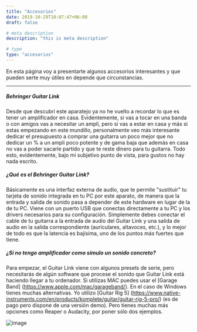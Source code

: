 ```yaml
---
title: "Accesorios"
date: 2019-10-29T10:07:47+06:00
draft: false

# meta description
description: "this is meta description"

# type
type: "accesorios"
---
```


En esta página voy a presentarte algunos accesorios interesantes y que pueden serte muy útiles en depende que circunstancias. 

<hr>

##### Behringer Guitar Link

Desde que descubrí este aparatejo ya no he vuelto a recordar lo que es tener un amplificador en casa. Evidentemente, si vas a tocar en una banda o con amigos vas a necesitar un ampli, pero si vas a estar en casa y más si estas empezando en este mundillo, personalmente veo más interesante dedicar el presupuesto a comprar una guitarra un poco mejor que no dedicar un % a un ampli poco potente y de gama baja que además en casa no vas a poder sacarle partido y que te reste dinero para tu guitarra. Todo esto, evidentemente, bajo mi subjetivo punto de vista, para gustos no hay nada escrito.

##### ¿Qué es el Behringer Guitar Link?

Básicamente es una interfaz externa de audio, que te permite "sustituir" tu tarjeta de sonido integrada en tu PC por este aparato, de manera que la entrada y salida de sonido pasa a depender de este hardware en lugar de la de tu PC. Viene con un puerto USB que conectas directamente a tu PC y los drivers necesarios para su configuración. Simplemente debes conectar el cable de tu guitarra a la entrada de audio del Guitar Link y una salida de audio en la salida correspondiente (auriculares, altavoces, etc.), y lo mejor de todo es que la latencia es bajísima, uno de los puntos más fuertes que tiene. 

##### ¿Si no tengo amplificador como simulo un sonido concreto?

Para empezar, el Guitar Link viene con algunos presets de serie, pero necesitarás de algún software que procese el sonido que Guitar Link está haciendo llegar a tu ordenador. Si utilizas MAC puedes usar el [Garage Band] (https://www.apple.com/mac/garageband/). En el caso de Windows tienes muchas alternativas. Yo utilizo [Guitar Rig 5] (https://www.native-instruments.com/en/products/komplete/guitar/guitar-rig-5-pro/) (es de pago pero dispone de una versión demo). Pero tienes muchas más opciones como Reaper o Audacity, por poner sólo dos ejemplos.


![image](../../images/post/behringer_guitar_link.png)